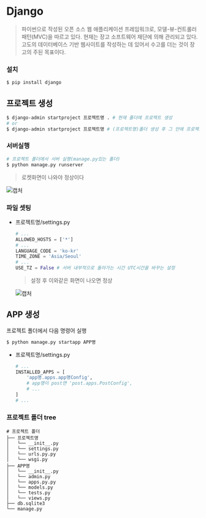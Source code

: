 # Django

> 파이썬으로 작성된 오픈 소스 웹 애플리케이션 프레임워크로, 모델-뷰-컨트롤러 패턴(MVC)을 따르고 있다. 현재는 장고 소프트웨어 재단에 의해 관리되고 있다. 고도의 데이터베이스 기반 웹사이트를 작성하는 데 있어서 수고를 더는 것이 장고의 주된 목표이다.

### 설치

```bash
$ pip install django
```

## 프로젝트 생성

```bash
$ django-admin startproject 프로젝트명 . # 현재 폴더에 프로젝트 생성
# or
$ django-admin startproject 프로젝트명 # (프로젝트명)폴더 생성 후 그 안에 프로젝트 생성
```

### 서버실행

```bash
# 프로젝트 폴더에서 서버 실행(manage.py있는 폴더)
$ python manage.py runserver
```

> 로켓화면이 나와야 정상이다

![캡처](https://user-images.githubusercontent.com/45934117/68356262-22728580-0155-11ea-9632-a7ed2f9b7c64.PNG)

### 파일 셋팅

- 프로젝트명/settings.py

  ```python
  # ...
  ALLOWED_HOSTS = ['*']
  # ...
  LANGUAGE_CODE = 'ko-kr'
  TIME_ZONE = 'Asia/Seoul'
  # ...
  USE_TZ = False # 서버 내부적으로 돌아가는 시간 UTC시간을 바꾸는 설정
  ```

  > 설정 후 이와같은 화면이 나오면 정상

  ![캡처](https://user-images.githubusercontent.com/45934117/68357665-69fb1080-0159-11ea-8a4b-744f0c8c45b2.PNG)

## APP 생성

프로젝트 폴더에서 다음 명령어 실행

```bash
$ python manage.py startapp APP명
```

- 프로젝트명/settings.py

  ```python
  # ...
  INSTALLED_APPS = [
      'app명.apps.app명Config', 
      # app명이 post면 'post.apps.PostConfig', 
      # ...
  ]
  # ...
  ```

### 프로젝트 폴더 tree

```
# 프로젝트 폴더
├── 프로젝트명
│	└── __init__.py
│	└── settings.py
│	└── urls.py.py
│	└── wsgi.py
├── APP명
│	└── __init__.py
│	└── admin.py
│	└── apps.py.py
│	└── models.py
│	└── tests.py
│	└── views.py
├── db.sqlite3
└── manage.py
```

